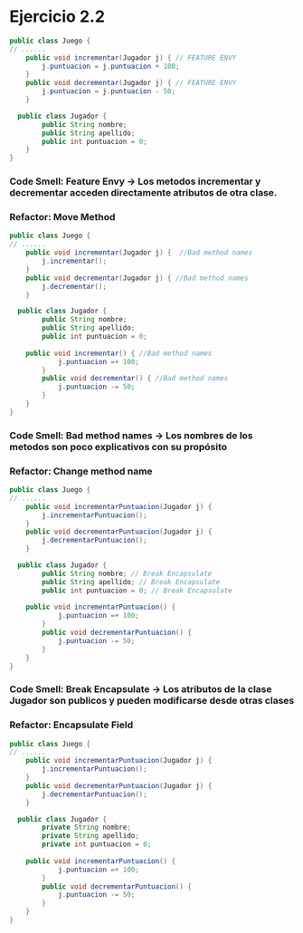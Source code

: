# Ejercicio 2.2

```java
public class Juego {
// ......
	public void incrementar(Jugador j) { // FEATURE ENVY
		j.puntuacion = j.puntuacion + 100;
	}
	public void decrementar(Jugador j) { // FEATURE ENVY
		j.puntuacion = j.puntuacion - 50;
	}

  public class Jugador {
		public String nombre;
		public String apellido;
		public int puntuacion = 0;
	}
}
```
### Code Smell: Feature Envy -> Los metodos incrementar y decrementar acceden directamente atributos de otra clase.
### Refactor: Move Method
```java
public class Juego {
// ......
	public void incrementar(Jugador j) {  //Bad method names
		j.incrementar();
	}
	public void decrementar(Jugador j) { //Bad method names
		j.decrementar();
	}

  public class Jugador {
		public String nombre;
		public String apellido;
		public int puntuacion = 0;
    
    public void incrementar() { //Bad method names
			j.puntuacion =+ 100;
		}
		public void decrementar() { //Bad method names
			j.puntuacion -= 50;
		}
	}
}
```
### Code Smell: Bad method names -> Los nombres de los metodos son poco explicativos con su propósito
### Refactor: Change method name
```java
public class Juego {
// ......
	public void incrementarPuntuacion(Jugador j) { 
		j.incrementarPuntuacion();
	}
	public void decrementarPuntuacion(Jugador j) { 
		j.decrementarPuntuacion();
	}

  public class Jugador {
		public String nombre; // Break Encapsulate
		public String apellido; // Break Encapsulate
		public int puntuacion = 0; // Break Encapsulate
    
    public void incrementarPuntuacion() { 
			j.puntuacion =+ 100;
		}
		public void decrementarPuntuacion() { 
			j.puntuacion -= 50;
		}
	}
}
```
### Code Smell: Break Encapsulate -> Los atributos de la clase Jugador son publicos y pueden modificarse desde otras clases
### Refactor: Encapsulate Field

```java
public class Juego {
// ......
	public void incrementarPuntuacion(Jugador j) { 
		j.incrementarPuntuacion();
	}
	public void decrementarPuntuacion(Jugador j) { 
		j.decrementarPuntuacion();
	}

  public class Jugador {
		private String nombre; 
		private String apellido; 
		private int puntuacion = 0; 
    
    public void incrementarPuntuacion() { 
			j.puntuacion =+ 100;
		}
		public void decrementarPuntuacion() { 
			j.puntuacion -= 50;
		}
	}
}
```
